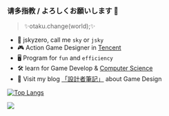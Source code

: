### 请多指教 / よろしくお願いします 👋

> ✨otaku.change(world);✨


+ 🌆 jskyzero, call me `sky` or `jsky` 
+ 🎮 Action Game Designer in [Tencent](https://github.com/Tencent)
+ 🖥 Program for `fun` and `efficiency`
+ 🛠 learn for Game Develop & [Computer Science](https://blog.jskyzero.com/)
+ 👻 Visit my blog [「設計者筆記」](https://design.jskyzero.com/) about Game Design



[![Top Langs](https://github-readme-stats.vercel.app/api/top-langs/?username=jskyzero&layout=compact&langs_count=10&theme=dracula)](https://github-readme-stats.vercel.app/api/top-langs/?username=jskyzero&layout=compact&langs_count=10)

<!--https://github.com/anuraghazra/github-readme-stats-->

<a href="https://www.exophase.com/user/jskyzero/"><img src="https://card.exophase.com/2/0/70821.png?1605682929"></a>

<!-- [![jskyzero's github stats](https://github-readme-stats.vercel.app/api?username=jskyzero&include_all_commits=true)](https://github.com/anuraghazra/github-readme-stats)-->

